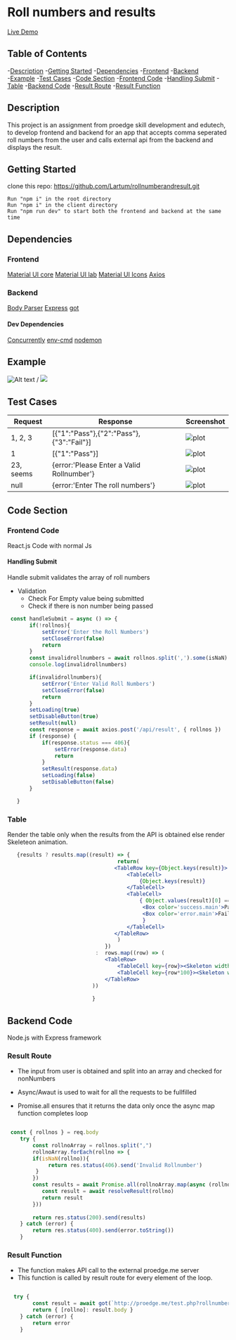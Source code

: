 # Roll numbers and results

<a href='https://rollnoandresult.herokuapp.com'>Live Demo</a>

## Table of Contents
 -[Description](#description)
 -[Getting Started](#getting-started)
 -[Dependencies](#dependencies)
    -[Frontend](#fronted)
    -[Backend](#backend)    
 -[Example](#example)
 -[Test Cases](#test-cases) 
 -[Code Section](#code-section)
    -[Frontend Code](#frontend-code)
      -[Handling Submit](#handle-submit)
      -[Table](#table)
    -[Backend Code](#backend-code)
      -[Result Route](#result-route)
      -[Result Function](#result-function)
       
## Description

This project is an assignment from proedge skill development and edutech, to develop frontend and backend for an app that accepts comma seperated roll numbers from the user and calls external api from the backend and displays the result.

## Getting Started
clone this repo: https://github.com/Lartum/rollnumberandresult.git
```
Run "npm i" in the root directory
Run "npm i" in the client directory
Run "npm run dev" to start both the frontend and backend at the same time

```
## Dependencies

### Frontend
<a href='https://material-ui.com/getting-started/installation/'>Material UI core</a>
<a href='https://material-ui.com/components/about-the-lab/'>Material UI lab</a>
<a href='https://material-ui.com/components/material-icons/'>Material UI Icons</a>
<a href='https://github.com/axios/axios'>Axios</a>

### Backend
<a href='https://www.npmjs.com/package/body-parser'>Body Parser</a>
<a href='https://expressjs.com/'>Express</a>
<a href='https://www.npmjs.com/package/got'>got</a>

#### Dev Dependencies
<a href='https://www.npmjs.com/package/concurrently'>Concurrently</a>
<a href='https://www.npmjs.com/package/env-cmd'>env-cmd</a>
<a href='https://nodemon.io/'>nodemon</a>

## Example
![Alt text](example.gif) / ![](example.gif)

## Test Cases
  Request  | Response | Screenshot
 --------- | -------- | ----------
 1, 2, 3    | [{"1":"Pass"},{"2":"Pass"},{"3":"Fail"}] | ![plot](test1.png)
 1          | [{"1":"Pass"}]                           | ![plot](test2.png)
 23, seems  | {error:'Please Enter a Valid Rollnumber'} | ![plot](test3.png)
 null       | {error:'Enter The roll numbers'}          | ![plot](test4.png)


 ## Code Section

 ### Frontend Code
 React.js Code with normal Js 

 #### Handling Submit
 Handle submit validates the array of roll numbers 
 * Validation
    * Check For Empty value being submitted
    * Check if there is non number being passed
 ```js
  const handleSubmit = async () => {
        if(!rollnos){
            setError('Enter the Roll Numbers')
            setCloseError(false)
            return
        }
        const invalidrollnumbers = await rollnos.split(',').some(isNaN)
        console.log(invalidrollnumbers)

        if(invalidrollnumbers){
            setError('Enter Valid Roll Numbers')
            setCloseError(false)
            return
        }
        setLoading(true)
        setDisableButton(true)
        setResult(null)
        const response = await axios.post('/api/result', { rollnos })
        if (response) {
            if(response.status === 406){
                setError(response.data)
                return
            }
            setResult(response.data)
            setLoading(false)
            setDisableButton(false)
        }

    }
 ```

 ### Table
 Render the table only when the results from the API is obtained else render Skeleteon animation.

 ```jsx
    {results ? results.map((result) => {
                                    return(
                                   <TableRow key={Object.keys(result)}>
                                       <TableCell>
                                           {Object.keys(result)}
                                       </TableCell>
                                       <TableCell>
                                           { Object.values(result)[0] === 'Pass' ? 
                                            <Box color='success.main'>Pass</Box> :
                                            <Box color='error.main'>Fail</Box>
                                            }
                                       </TableCell>
                                   </TableRow>
                                    )
                                })
                             :  rows.map((row) => (
                                <TableRow>
                                    <TableCell key={row}><Skeleton width="20%"/></TableCell>
                                    <TableCell key={row*100}><Skeleton width="20%"/></TableCell>
                                </TableRow>
                            ))
                                   
                            }

 ```

## Backend Code
Node.js with Express framework

### Result Route
* The input from user is obtained and split into an array and  checked for nonNumbers

* Async/Awaut is used to wait for all the requests to be fullfilled 

* Promise.all ensures that it returns the data only once the async map function completes loop
```js

 const { rollnos } = req.body
    try {
        const rollnoArray = rollnos.split(",")
        rollnoArray.forEach(rollno => {
        if(isNaN(rollno)){
             return res.status(406).send('Invalid Rollnumber')
         }
        })
        const results = await Promise.all(rollnoArray.map(async (rollno) => {
           const result = await resolveResult(rollno)
           return result
        }))
        
        return res.status(200).send(results)                 
    } catch (error) {
        return res.status(400).send(error.toString())
    }

```

### Result Function
* The function makes API call to the external proedge.me server
* This function is called by result route for every element of the loop.
```js

  try {
        const result = await got(`http://proedge.me/test.php?rollnumber=${rollno}`)
        return { [rollno]: result.body }
    } catch (error) {
        return error
    }

```